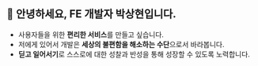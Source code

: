 ## 👋 안녕하세요, FE 개발자 박상현입니다.
  
+ 사용자들을 위한 **편리한 서비스**를 만들고 싶습니다. <br/>
+ 저에게 있어서 개발은 **세상의 불편함을 해소하는 수단**으로서 바라봅니다. <br/>
+ **딛고 일어서기**로 스스로에 대한 성찰과 반성을 통해 성장할 수 있도록 노력합니다. <br/>
  
